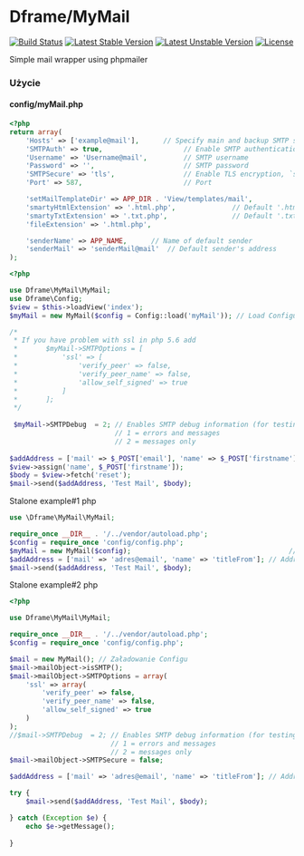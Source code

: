 # Dframe/MyMail

[![Build Status](https://travis-ci.org/dframe/myMail.svg?branch=master)](https://travis-ci.org/dframe/myMail) [![Latest Stable Version](https://poser.pugx.org/dframe/myMail/v/stable)](https://packagist.org/packages/dframe/myMail) [![Latest Unstable Version](https://poser.pugx.org/dframe/myMail/v/unstable)](https://packagist.org/packages/dframe/myMail) [![License](https://poser.pugx.org/dframe/myMail/license)](https://packagist.org/packages/dframe/myMail)

Simple mail wrapper using phpmailer 

### Użycie
#### config/myMail.php

```php
<?php
return array(
    'Hosts' => ['example@mail'],      // Specify main and backup SMTP servers
    'SMTPAuth' => true,                    // Enable SMTP authentication
    'Username' => 'Username@mail',         // SMTP username
    'Password' => '',                      // SMTP password
    'SMTPSecure' => 'tls',                 // Enable TLS encryption, `ssl` also accepted
    'Port' => 587,                         // Port

    'setMailTemplateDir' => APP_DIR . 'View/templates/mail',
    'smartyHtmlExtension' => '.html.php',              // Default '.html.php'
    'smartyTxtExtension' => '.txt.php',                // Default '.txt.php'
    'fileExtension' => '.html.php',

    'senderName' => APP_NAME,      // Name of default sender
    'senderMail' => 'senderMail@mail'  // Default sender's address
);

```

```php
<?php

use Dframe\MyMail\MyMail;
use Dframe\Config;
$view = $this->loadView('index');
$myMail = new MyMail($config = Config::load('myMail')); // Load Configu

/* 
 * If you have problem with ssl in php 5.6 add
 *       $myMail->SMTPOptions = [
 *           'ssl' => [
 *               'verify_peer' => false,
 *               'verify_peer_name' => false,
 *               'allow_self_signed' => true
 *           ]
 *       ];
 */
 
 $myMail->SMTPDebug  = 2; // Enables SMTP debug information (for testing)
                          // 1 = errors and messages
                          // 2 = messages only
		       
$addAddress = ['mail' => $_POST['email'], 'name' => $_POST['firstname']];    // Addresses to send
$view->assign('name', $_POST['firstname']);                                       // Assign template values
$body = $view->fetch('reset');                                                    // Template mail
$mail->send($addAddress, 'Test Mail', $body);
````


Stalone example#1 php

```php
use \Dframe\MyMail\MyMail;

require_once __DIR__ . '/../vendor/autoload.php';
$config = require_once 'config/config.php'; 
$myMail = new MyMail($config);                                       // Load Config
$addAddress = ['mail' => 'adres@email', 'name' => 'titleFrom']; // Addresses to send
$mail->send($addAddress, 'Test Mail', $body);
````


Stalone example#2 php

```php
<?php

use Dframe\MyMail\MyMail;

require_once __DIR__ . '/../vendor/autoload.php';
$config = require_once 'config/config.php'; 

$mail = new MyMail(); // Załadowanie Configu
$mail->mailObject->isSMTP();
$mail->mailObject->SMTPOptions = array(
    'ssl' => array(
        'verify_peer' => false,
        'verify_peer_name' => false,
        'allow_self_signed' => true
    )
);
//$mail->SMTPDebug  = 2; // Enables SMTP debug information (for testing)
                         // 1 = errors and messages
                         // 2 = messages only
$mail->mailObject->SMTPSecure = false;

$addAddress = ['mail' => 'adres@email', 'name' => 'titleFrom']; // Addresses to send

try {
    $mail->send($addAddress, 'Test Mail', $body);

} catch (Exception $e) {
    echo $e->getMessage();
	
}
```

